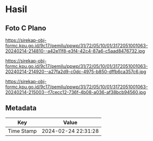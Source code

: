 # Hasil

## Foto C Plano

https://sirekap-obj-formc.kpu.go.id/9c17/pemilu/ppwp/31/72/05/10/01/3172051001063-20240214-214810--a42e11f8-e3f4-42c4-87a6-c5aad8476732.jpg

https://sirekap-obj-formc.kpu.go.id/9c17/pemilu/ppwp/31/72/05/10/01/3172051001063-20240214-214920--a27fa2d9-c0dc-4975-b850-dffb6ca357c6.jpg

https://sirekap-obj-formc.kpu.go.id/9c17/pemilu/ppwp/31/72/05/10/01/3172051001063-20240214-215003--f7cecc12-736f-4b08-a036-af38bcb94560.jpg


## Metadata

| Key        | Value               |
| ---------- | ------------------- |
| Time Stamp | 2024-02-24 22:31:28 |



